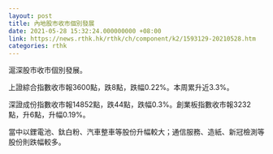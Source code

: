 ```yaml
---
layout: post
title: 內地股市收市個別發展
date: 2021-05-28 15:32:24.000000000 +08:00
link: https://news.rthk.hk/rthk/ch/component/k2/1593129-20210528.htm
categories: rthk
---
```


滬深股市收市個別發展。

上證綜合指數收市報3600點，跌8點，跌幅0.22%。本周累升近3.3%。

深證成份指數收市報14852點，跌44點，跌幅0.3%。創業板指數收市報3232點，升6點，升幅0.19%。

當中以鋰電池、鈦白粉、汽車整車等股份升幅較大；通信服務、造紙、新冠檢測等股份則跌幅較多。
